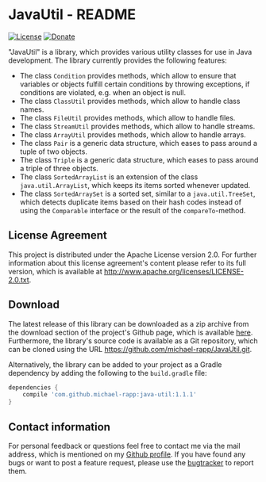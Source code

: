 # JavaUtil - README

[![License](https://img.shields.io/badge/License-Apache%202.0-blue.svg)](https://opensource.org/licenses/Apache-2.0) [![Donate](https://img.shields.io/badge/Donate-PayPal-green.svg)](https://www.paypal.com/cgi-bin/webscr?cmd=_s-xclick&hosted_button_id=X75YSLEJV3DWE)

"JavaUtil" is a library, which provides various utility classes for use in Java development. The library currently provides the following features:

- The class `Condition` provides methods, which allow to ensure that variables or objects fulfill certain conditions by throwing exceptions, if conditions are violated, e.g. when an object is null.
- The class `ClassUtil` provides methods, which allow to handle class names.
- The class `FileUtil` provides methods, which allow to handle files.
- The class `StreamUtil` provides methods, which allow to handle streams.
- The class `ArrayUtil` provides methods, which allow to handle arrays.
- The class `Pair` is a generic data structure, which eases to pass around a tuple of two objects.
- The class `Triple` is a generic data structure, which eases to pass around a triple of three objects.
- The class `SortedArrayList` is an extension of the class `java.util.ArrayList`, which keeps its items sorted whenever updated.
- The class `SortedArraySet` is a sorted set, similar to a `java.util.TreeSet`, which detects duplicate items based on their hash codes instead of using the `Comparable` interface or the result of the `compareTo`-method.

## License Agreement

This project is distributed under the Apache License version 2.0. For further information about this license agreement's content please refer to its full version, which is available at http://www.apache.org/licenses/LICENSE-2.0.txt.

## Download

The latest release of this library can be downloaded as a zip archive from the download section of the project's Github page, which is available [here](https://github.com/michael-rapp/JavaUtil/releases). Furthermore, the library's source code is available as a Git repository, which can be cloned using the URL https://github.com/michael-rapp/JavaUtil.git.

Alternatively, the library can be added to your project as a Gradle dependency by adding the following to the `build.gradle` file:

```groovy
dependencies {
    compile 'com.github.michael-rapp:java-util:1.1.1'
}
```

## Contact information

For personal feedback or questions feel free to contact me via the mail address, which is mentioned on my [Github profile](https://github.com/michael-rapp). If you have found any bugs or want to post a feature request, please use the [bugtracker](https://github.com/michael-rapp/JavaUtil/issues) to report them.
